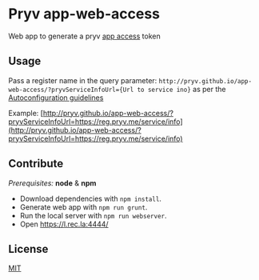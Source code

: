 # Pryv app-web-access

Web app to generate a pryv [app access](http://api.pryv.com/concepts/#accesses) token

## Usage

Pass a register name in the query parameter: `http://pryv.github.io/app-web-access/?pryvServiceInfoUrl={Url to service ino}` as per the [Autoconfiguration guidelines](https://api.pryv.com/guides/app-guidelines/)

Example: [http://pryv.github.io/app-web-access/?pryvServiceInfoUrl=https://reg.pryv.me/service/info](http://pryv.github.io/app-web-access/?pryvServiceInfoUrl=https://reg.pryv.me/service/info)

## Contribute

*Prerequisites:* __node__ & __npm__

* Download dependencies with `npm install`.
* Generate web app with `npm run grunt`.
* Run the local server with `npm run webserver`.
* Open https://l.rec.la:4444/

## License

[MIT](https://github.com/pryv/app-web-access/blob/master/LICENSE)

